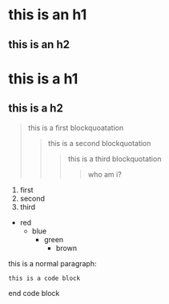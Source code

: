 this is an h1
=============

this is an h2
-------------

# this is a h1
## this is a h2

> this is a first blockquoatation
>   > this is a second blockquotation
>   >   > this is a third blockquotation
>   >   > > who am i?


1. first
2. second
3. third

* red
  * blue
    * green
       * brown


this is a normal paragraph: 

    this is a code block
    
end code block

